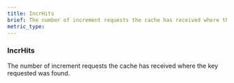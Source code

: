 ```yaml
---
title: IncrHits
brief: The number of increment requests the cache has received where the key requested was found.
metric_type:
---
```

### IncrHits

The number of increment requests the cache has received where the key requested was found.
